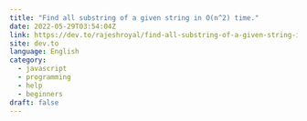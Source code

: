```yaml
---
title: "Find all substring of a given string in O(n^2) time."
date: 2022-05-29T03:54:04Z
link: https://dev.to/rajeshroyal/find-all-substring-of-a-given-string-in-on2-time-2ip7?utm_medium=RSS&utm_source=news.12bit.vn
site: dev.to
language: English
category:
  - javascript
  - programming
  - help
  - beginners
draft: false
---
```

